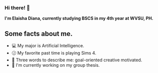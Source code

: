### Hi there! 👋

**I'm Elaisha Diana, currently studying BSCS in my 4th year at WVSU, PH.**

## Some facts about me. 
- :computer: My major is Artificial Intelligence.
- :clock130: My favorite past time is playing Sims 4.
- :metal: Three words to describe me: goal-oriented creative motivated.
- :pencil: I'm currently working on my group thesis.

